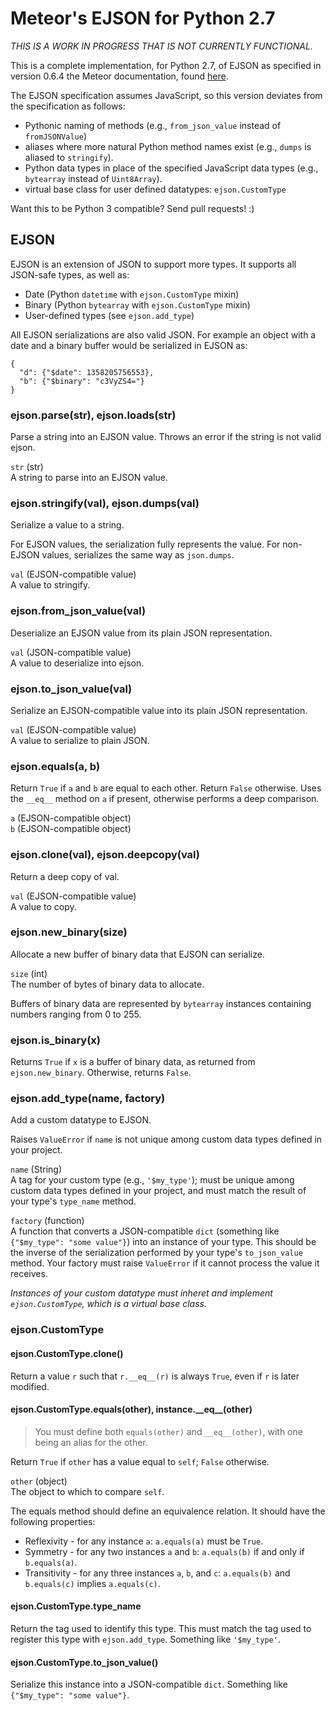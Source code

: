 Meteor's EJSON for Python 2.7
=============================

*THIS IS A WORK IN PROGRESS THAT IS NOT CURRENTLY FUNCTIONAL.*

  [ddp]: http://docs.meteor.com/#ejson

This is a complete implementation, for Python 2.7, of EJSON as specified in
version 0.6.4 the Meteor documentation, found [here][ddp].

The EJSON specification assumes JavaScript, so this version deviates from the
specification as follows:

* Pythonic naming of methods (e.g., `from_json_value` instead of `fromJSONValue`)
* aliases where more natural Python method names exist (e.g., `dumps` is aliased to `stringify`).
* Python data types in place of the specified JavaScript data types (e.g., `bytearray` instead of `Uint8Array`).
* virtual base class for user defined datatypes: `ejson.CustomType`

Want this to be Python 3 compatible? Send pull requests! :)


EJSON
-----

EJSON is an extension of JSON to support more types. It supports all JSON-safe
types, as well as:

* Date (Python `datetime` with `ejson.CustomType` mixin)
* Binary (Python `bytearray` with `ejson.CustomType` mixin)
* User-defined types (see `ejson.add_type`)

All EJSON serializations are also valid JSON. For example an object with a
date and a binary buffer would be serialized in EJSON as:

	{
	  "d": {"$date": 1358205756553},
	  "b": {"$binary": "c3VyZS4="}
	}

### ejson.parse(str), ejson.loads(str)

Parse a string into an EJSON value. Throws an error if the string is not valid
ejson.

`str` (str)<br/>
A string to parse into an EJSON value.


### ejson.stringify(val), ejson.dumps(val)

Serialize a value to a string.

For EJSON values, the serialization fully represents the value. For non-EJSON
values, serializes the same way as `json.dumps`.

`val` (EJSON-compatible value)<br/>
A value to stringify.


### ejson.from\_json\_value(val)

Deserialize an EJSON value from its plain JSON representation.

`val` (JSON-compatible value)<br/>
A value to deserialize into ejson.


### ejson.to\_json\_value(val)

Serialize an EJSON-compatible value into its plain JSON representation.

`val` (EJSON-compatible value)<br/>
A value to serialize to plain JSON.


### ejson.equals(a, b)

Return `True` if `a` and `b` are equal to each other. Return `False`
otherwise. Uses the `__eq__` method on `a` if present, otherwise performs a
deep comparison.

`a` (EJSON-compatible object)<br/>
`b` (EJSON-compatible object)


### ejson.clone(val), ejson.deepcopy(val)

Return a deep copy of val.

`val` (EJSON-compatible value)<br/>
A value to copy.


### ejson.new_binary(size)

Allocate a new buffer of binary data that EJSON can serialize.

`size` (int)<br/>
The number of bytes of binary data to allocate.

Buffers of binary data are represented by `bytearray` instances containing
numbers ranging from 0 to 255.


### ejson.is_binary(x)

Returns `True` if `x` is a buffer of binary data, as returned from
`ejson.new_binary`. Otherwise, returns `False`.


### ejson.add_type(name, factory)

Add a custom datatype to EJSON.

Raises `ValueError` if `name` is not unique among custom data types
defined in your project.

`name` (String)<br/>
A tag for your custom type (e.g., `'$my_type'`); must be unique among custom data types defined in
your project, and must match the result of your type's `type_name` method.

`factory` (function)<br/>
A function that converts a JSON-compatible `dict` (something like `{"$my_type":
"some value"}`) into an instance of your type. This should be the inverse of
the serialization performed by your type's `to_json_value` method. Your
factory must raise `ValueError` if it cannot process the value it receives.

*Instances of your custom datatype must inheret and implement
`ejson.CustomType`, which is a virtual base class.*

### ejson.CustomType

#### ejson.CustomType.clone()

Return a value `r` such that `r.__eq__(r)` is always `True`, even if `r` is
later modified.


#### ejson.CustomType.equals(other), instance.\_\_eq\_\_(other)

> You must define both `equals(other)` and `__eq__(other)`, with one being
> an alias for the other.

Return `True` if `other` has a value equal to `self`; `False` otherwise.

`other` (object)<br/>
The object to which to compare `self`.

The equals method should define an equivalence relation. It should have the
following properties:

* Reflexivity - for any instance `a`: `a.equals(a)` must be `True`.
* Symmetry - for any two instances `a` and `b`: `a.equals(b)` if and only if `b.equals(a)`.
* Transitivity - for any three instances `a`, `b`, and `c`: `a.equals(b)` and `b.equals(c)` implies `a.equals(c)`.

#### ejson.CustomType.type_name

Return the tag used to identify this type. This must match the tag used to
register this type with `ejson.add_type`. Something like `'$my_type'`.

#### ejson.CustomType.to\_json\_value()

Serialize this instance into a JSON-compatible `dict`. Something like
`{"$my_type": "some value"}`.
